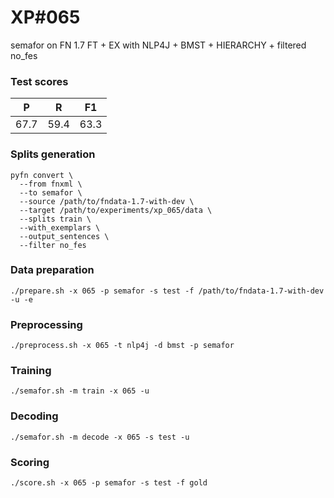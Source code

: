 # XP\#065

semafor on FN 1.7 FT + EX with NLP4J + BMST + HIERARCHY + filtered no_fes

### Test scores
| P | R | F1 |
| --- | --- | --- |
| 67.7 | 59.4 | 63.3 |

### Splits generation
```
pyfn convert \
  --from fnxml \
  --to semafor \
  --source /path/to/fndata-1.7-with-dev \
  --target /path/to/experiments/xp_065/data \
  --splits train \
  --with_exemplars \
  --output_sentences \
  --filter no_fes
```

### Data preparation
```
./prepare.sh -x 065 -p semafor -s test -f /path/to/fndata-1.7-with-dev -u -e
```

### Preprocessing
```
./preprocess.sh -x 065 -t nlp4j -d bmst -p semafor
```

### Training
```
./semafor.sh -m train -x 065 -u
```

### Decoding
```
./semafor.sh -m decode -x 065 -s test -u
```

### Scoring
```
./score.sh -x 065 -p semafor -s test -f gold
```
